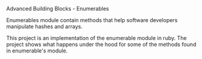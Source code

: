 Advanced Building Blocks - Enumerables

Enumerables module contain methods that help software developers 
manipulate hashes and arrays.

This project is an implementation of the enumerable module in ruby. The project shows what happens under the hood for some of the methods found in enumerable's module.

